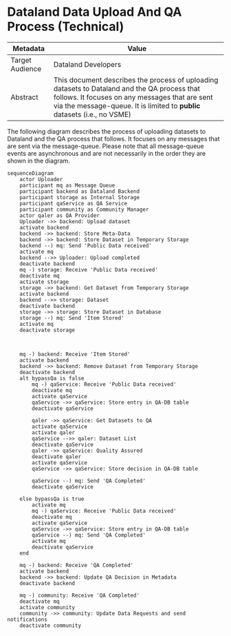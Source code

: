 # Dataland Data Upload And QA Process (Technical)
| Metadata        | Value                                                                                                                                                                                                                       |
|-----------------|-----------------------------------------------------------------------------------------------------------------------------------------------------------------------------------------------------------------------------|
| Target Audience | Dataland Developers                                                                                                                                                                                                         |
| Abstract        | This document describes the process of uploading datasets to Dataland and the QA process that follows. It focuses on any messages that are sent via the message-queue. It is limited to **public** datasets (i.e., no VSME) |


The following diagram describes the process of uploading datasets to Dataland and the QA process that follows. It focuses on any messages that are sent via the message-queue.
Please note that all message-queue events are asynchronous and are not necessarily in the order they are shown in the diagram.

```mermaid
sequenceDiagram
    actor Uploader
    participant mq as Message Queue
    participant backend as Dataland Backend
    participant storage as Internal Storage
    participant qaService as QA Service
    participant community as Community Manager
    actor qaler as QA Provider
    Uploader ->> backend: Upload dataset
    activate backend
    backend ->> backend: Store Meta-Data
    backend ->> backend: Store Dataset in Temporary Storage
    backend --) mq: Send 'Public Data received'
    activate mq
    backend -->> Uploader: Upload completed
    deactivate backend
    mq -) storage: Receive 'Public Data received'
    deactivate mq
    activate storage
    storage ->> backend: Get Dataset from Temporary Storage
    activate backend
    backend -->> storage: Dataset
    deactivate backend
    storage ->> storage: Store Dataset in Database
    storage --) mq: Send 'Item Stored'
    activate mq
    deactivate storage



    mq -) backend: Receive 'Item Stored'
    activate backend
    backend ->> backend: Remove Dataset from Temporary Storage
    deactivate backend
    alt bypassQa is false
        mq -) qaService: Receive 'Public Data received'
        deactivate mq
        activate qaService
        qaService ->> qaService: Store entry in QA-DB table
        deactivate qaService

        qaler ->> qaService: Get Datasets to QA
        activate qaService
        activate qaler
        qaService -->> qaler: Dataset List
        deactivate qaService
        qaler ->> qaService: Quality Assured
        deactivate qaler
        activate qaService
        qaService ->> qaService: Store decision in QA-DB table

        qaService --) mq: Send 'QA Completed'
        deactivate qaService

    else bypassQa is true
        activate mq
        mq -) qaService: Receive 'Public Data received'
        deactivate mq
        activate qaService
        qaService ->> qaService: Store entry in QA-DB table
        qaService --) mq: Send 'QA Completed'
        activate mq
        deactivate qaService
    end

    mq -) backend: Receive 'QA Completed'
    activate backend
    backend ->> backend: Update QA Decision in Metadata
    deactivate backend

    mq -) community: Receive 'QA Completed'
    deactivate mq
    activate community
    community ->> community: Update Data Requests and send notifications
    deactivate community
```